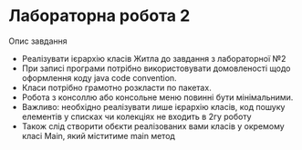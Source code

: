 # Лабораторна робота 2
Опис завдання
- Реалізувати ієрархію класів Житла до завдання з лабораторної №2
- При записі програми потрібно використовувати домовленості щодо оформлення коду java code convention.
- Класи потрібно грамотно розкласти по пакетах.
- Робота з консоллю або консольне меню повинні бути мінімальними.
- Важливо: необхідно реалізувати лише ієрархію класів, код пошуку елементів у списках чи колекціях не входить в 2гу роботу
- Також слід створити обєкти реалізованих вами класів у окремому класі Main, який міститиме main метод
